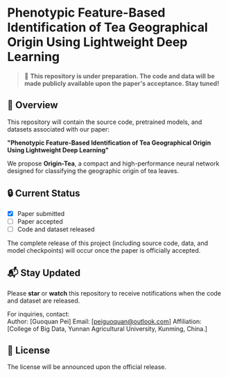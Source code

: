 # Phenotypic Feature-Based Identification of Tea Geographical Origin Using Lightweight Deep Learning

> 🚧 **This repository is under preparation. The code and data will be made publicly available upon the paper's acceptance. Stay tuned!**

## 📌 Overview

This repository will contain the source code, pretrained models, and datasets associated with our paper:

**"Phenotypic Feature-Based Identification of Tea Geographical Origin Using Lightweight Deep Learning"**  

We propose **Origin-Tea**, a compact and high-performance neural network designed for classifying the geographic origin of tea leaves. 

## 🔒 Current Status

- [x] Paper submitted  
- [ ] Paper accepted  
- [ ] Code and dataset released

The complete release of this project (including source code, data, and model checkpoints) will occur once the paper is officially accepted.

## 📬 Stay Updated

Please **star** or **watch** this repository to receive notifications when the code and dataset are released.

For inquiries, contact:  
Author: [Guoquan Pei]
Email: [peiguoquan@outlook.com]
Affiliation: [College of Big Data, Yunnan Agricultural University, Kunming, China.]


## 📄 License

The license will be announced upon the official release.
